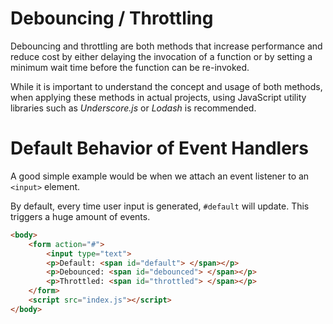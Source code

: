 # Debouncing / Throttling

Debouncing and throttling are both methods that increase performance and reduce cost by either delaying the invocation of a function or by setting a minimum wait time before the function can be re-invoked.

While it is important to understand the concept and usage of both methods, when applying these methods in actual projects, using JavaScript utility libraries such as _Underscore.js_ or _Lodash_ is recommended.

# Default Behavior of Event Handlers

A good simple example would be when we attach an event listener to an `<input>` element.

By default, every time user input is generated, `#default` will update. This triggers a huge amount of events.

```HTML
<body>
    <form action="#">
        <input type="text">
        <p>Default: <span id="default"> </span></p>
        <p>Debounced: <span id="debounced"> </span></p>
        <p>Throttled: <span id="throttled"> </span></p>
    </form>
    <script src="index.js"></script>
</body>
```
